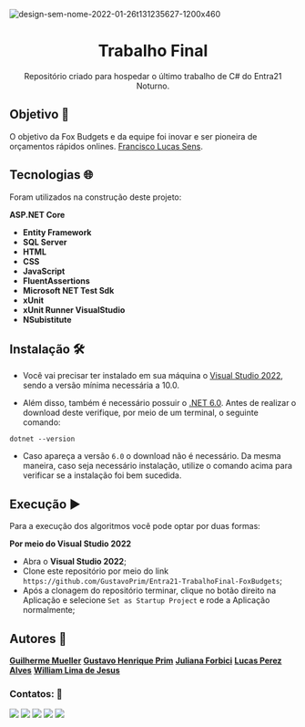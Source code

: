 ![design-sem-nome-2022-01-26t131235627-1200x460](https://user-images.githubusercontent.com/105084941/172011940-4cdc7594-5d71-4823-95c6-1d3cec75fe7e.png)

<h1 align="center">Trabalho Final</h1>
<p align="center">Repositório criado para hospedar o último trabalho de C# do Entra21 Noturno.</p>
  
## Objetivo :dart:

O objetivo da Fox Budgets e da equipe foi inovar e ser pioneira de orçamentos rápidos onlines. [Francisco Lucas Sens](https://github.com/franciscosens).

  
## Tecnologias :globe_with_meridians:

Foram utilizados na construção deste projeto:

<b>ASP.NET Core</b>
* <b>Entity Framework</b>
* <b>SQL Server</b>
* <b>HTML</b>
* <b>CSS</b>
* <b>JavaScript</b>
* <b>FluentAssertions</b>
* <b>Microsoft NET Test Sdk</b>
* <b>xUnit</b>
* <b>xUnit Runner VisualStudio</b>
* <b>NSubistitute</b>

## Instalação :hammer_and_wrench:

* Você vai precisar ter instalado em sua máquina o [Visual Studio 2022](https://visualstudio.microsoft.com/pt-br/downloads/), sendo a versão mínima necessária a 10.0.

* Além disso, também é necessário possuir o [.NET 6.0](https://dotnet.microsoft.com/en-us/download). Antes de realizar o download deste verifique, por meio de um terminal, o seguinte comando:
  
```
dotnet --version
```
  
* Caso apareça a versão `6.0` o download não é necessário. Da mesma maneira, caso seja necessário instalação, utilize o comando acima para verificar se a instalação foi bem sucedida.

  
## Execução :arrow_forward:

Para a execução dos algoritmos você pode optar por duas formas:
  
**Por meio do Visual Studio 2022**
  
* Abra o <b>Visual Studio 2022</b>;
* Clone este repositório por meio do link `https://github.com/GustavoPrim/Entra21-TrabalhoFinal-FoxBudgets`;
* Após a clonagem do repositório terminar, clique no botão direito na Aplicação e selecione `Set as Startup Project` e rode a Aplicação normalmente;
## Autores :busts_in_silhouette:
<b>[Guilherme Mueller](https://github.com/GuilhermeDMueller)</b>
<b>[Gustavo Henrique Prim](https://github.com/GustavoPrim)</b>
<b>[Juliana Forbici](https://github.com/JulianaForbici)</b>
<b>[Lucas Perez Alves](https://github.com/LucasPerezAlves)</b>
<b>[William Lima de Jesus](https://github.com/Willljdev)</b>


### Contatos: :hammer:

<div>
<a href="https://www.linkedin.com/in/gustavo-henrique-prim-22361a243/" target="_blank"><img src="https://img.shields.io/badge/-LinkedIn-%230077B5?style=for-the-badge&logo=linkedin&logoColor=white" target="_blank"></a>   
<a href="https://www.linkedin.com/in/william-lima-de-jesus-desenvolvedor/" target="_blank"><img src="https://img.shields.io/badge/-LinkedIn-%230077B5?style=for-the-badge&logo=linkedin&logoColor=white" target="_blank"></a>   
<a href="https://www.linkedin.com/in/guilherme-dzesigaleski-mueller2603/" target="_blank"><img src="https://img.shields.io/badge/-LinkedIn-%230077B5?style=for-the-badge&logo=linkedin&logoColor=white" target="_blank"></a>   
<a href="https://www.linkedin.com/in/juliana-forbici/" target="_blank"><img src="https://img.shields.io/badge/-LinkedIn-%230077B5?style=for-the-badge&logo=linkedin&logoColor=white" target="_blank"></a>   
<a href = "https://www.linkedin.com/in/lucas-perez-alves-86721a242/"><img src="https://img.shields.io/badge/-LinkedIn-%230077B5?style=for-the-badge&logo=linkedin&logoColor=white" target="_blank"></a>
<div>
    
